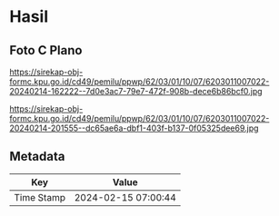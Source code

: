 # Hasil

## Foto C Plano

https://sirekap-obj-formc.kpu.go.id/cd49/pemilu/ppwp/62/03/01/10/07/6203011007022-20240214-162222--7d0e3ac7-79e7-472f-908b-dece6b86bcf0.jpg

https://sirekap-obj-formc.kpu.go.id/cd49/pemilu/ppwp/62/03/01/10/07/6203011007022-20240214-201555--dc65ae6a-dbf1-403f-b137-0f05325dee69.jpg


## Metadata

| Key        | Value               |
| ---------- | ------------------- |
| Time Stamp | 2024-02-15 07:00:44 |



